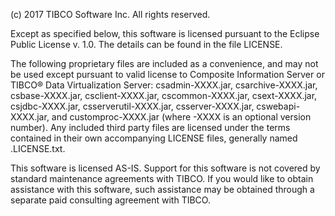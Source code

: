 
(c) 2017 TIBCO Software Inc. All rights reserved.

Except as specified below, this software is licensed pursuant to the Eclipse Public License v. 1.0. The details can be found in the file LICENSE.

The following proprietary files are included as a convenience, and may not be used except pursuant to valid license to Composite Information Server or TIBCO® Data Virtualization Server: csadmin-XXXX.jar, csarchive-XXXX.jar, csbase-XXXX.jar, csclient-XXXX.jar, cscommon-XXXX.jar, csext-XXXX.jar, csjdbc-XXXX.jar, csserverutil-XXXX.jar, csserver-XXXX.jar, cswebapi-XXXX.jar, and customproc-XXXX.jar (where -XXXX is an optional version number). Any included third party files are licensed under the terms contained in their own accompanying LICENSE files, generally named .LICENSE.txt.

This software is licensed AS-IS. Support for this software is not covered by standard maintenance agreements with TIBCO. If you would like to obtain assistance with this software, such assistance may be obtained through a separate paid consulting agreement with TIBCO.
